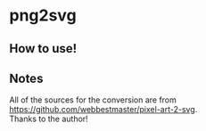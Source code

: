 # png2svg

## How to use!

## Notes

All of the sources for the conversion are from https://github.com/webbestmaster/pixel-art-2-svg.  
Thanks to the author!
